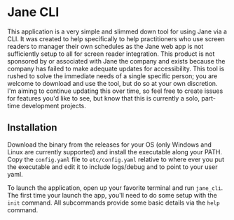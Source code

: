# Jane CLI

This application is a very simple and slimmed down tool for using Jane via a CLI.  It
was created to help specifically to help practitioners who use screen readers to 
manager their own schedules as the Jane web app is not sufficiently setup to all
for screen reader integration.  This product is not sponsored by or associated with
Jane the company and exists because the company has failed to make adequate updates 
for accessibility.  This tool is rushed to solve the immediate needs of a single 
specific person; you are welcome to download and use the tool, but do so at your own
discretion.  I'm aiming to continue updating this over time, so feel free to create
issues for features you'd like to see, but know that this is currently a solo,
part-time development projects.

## Installation
Download the binary from the releases for your OS (only Windows and Linux are currently
supported) and install the executable along your PATH.  Copy the `config.yaml` file
to `etc/config.yaml` relative to where ever you put the executable and edit it to
include logs/debug and to point to your user yaml.

To launch the application, open up your favorite terminal and run `jane_cli`.  The first
time your launch the app, you'll need to do some setup with the `init` command.  All
subcommands provide some basic details via the `help` command.
